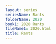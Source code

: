 ```yaml
---
layout: series
seriesName: Rants
folderName: 2020
book1: 2020 Rants
fileName1: 2020.html
title: Rants
---
```

